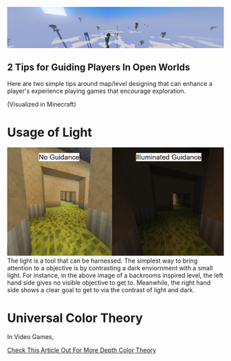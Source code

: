 <p align="center">
  <img src="BackgroundImage1919x364.png" alt="Banner" width="1919">
</p>
<h2> 2 Tips for Guiding Players In Open Worlds </h2>
<p> Here are two simple tips around map/level designing that can enhance a player's experience playing games that encourage exploration. </p>
<p> (Visualized in Minecraft) </p>

<h1> Usage of Light </h1>

  <img src="Lighting840x749">
The light is a tool that can be harnessed. The simplest way to bring attention to a objective is by contrasting a dark enviornment with a small light.
For instance, in the above image of a backrooms inspired level, the left hand side gives no visible objective to get to. 
Meanwhile, the right hand side shows a clear goal to get to via the contrast of light and dark.

<h1> Universal Color Theory </h1>
<p> In Video Games, </p>
<p><a href="https://www.gamedeveloper.com/design/color-in-games-an-in-depth-look-at-one-of-game-design-s-most-useful-tools">Check This Article Out For More Depth Color Theory</a></p>
